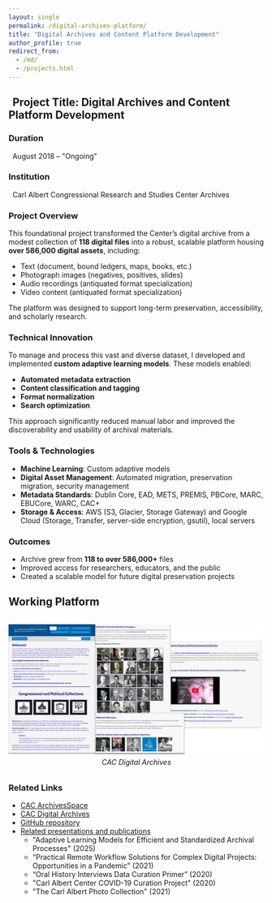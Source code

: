 ```yaml
---
layout: single
permalink: /digital-archives-platform/
title: "Digital Archives and Content Platform Development"
author_profile: true
redirect_from: 
  - /md/
  - /projects.html
---
```


## <span style="padding-left: 0.5rem;">Project Title: Digital Archives and Content Platform Development</span>

### Duration
<span style="padding-left: 0.5rem;">August 2018 – "Ongoing"</span>

### Institution
<span style="padding-left: 0.5rem;">Carl Albert Congressional Research and Studies Center Archives</span>

### Project Overview
This foundational project transformed the Center’s digital archive from a modest collection of **118 digital files** into a robust, scalable platform housing **over 586,000 digital assets**, including:

- Text (document, bound ledgers, maps, books, etc.)
- Photograph images (negatives, positives, slides)
- Audio recordings (antiquated format specialization)
- Video content (antiquated format specialization)

The platform was designed to support long-term preservation, accessibility, and scholarly research.

### Technical Innovation
To manage and process this vast and diverse dataset, I developed and implemented **custom adaptive learning models**. These models enabled:

- **Automated metadata extraction**
- **Content classification and tagging**
- **Format normalization**
- **Search optimization**

This approach significantly reduced manual labor and improved the discoverability and usability of archival materials.

### Tools & Technologies
- **Machine Learning**: Custom adaptive models  
- **Digital Asset Management**: Automated migration, preservation migration, security management  
- **Metadata Standards**: Dublin Core, EAD, METS, PREMIS, PBCore, MARC, EBUCore, WARC, CAC+  
- **Storage & Access**: AWS (S3, Glacier, Storage Gateway) and Google Cloud (Storage, Transfer, server-side encryption, gsutil), local servers

### Outcomes
- Archive grew from **118 to over 586,000+** files  
- Improved access for researchers, educators, and the public  
- Created a scalable model for future digital preservation projects

## Working Platform

<figure style="text-align: center; margin: 2rem 0;">
  <a href="https://oucac.access.preservica.com/ target="_blank">
  <img src="/images/Jones_DA.jpg" alt="CAC Digital Archives" style="max-width: 100%; height: auto;">
  </a>
    <figcaption style="font-style: italic;">CAC Digital Archives</figcaption>
</figure>

### Related Links
- [CAC ArchivesSpace](https://arc.ou.edu/)
- [CAC Digital Archives](https://oucac.access.preservica.com/)
- [GitHub repository](https://github.com/prys0000)
- [Related presentations and publications](https://arc.ou.edu/)
  - "Adaptive Learning Models for Efficient and Standardized Archival Processes" (2025)
  - “Practical Remote Workflow Solutions for Complex Digital Projects: Opportunities in a Pandemic” (2021)
  - “Oral History Interviews Data Curation Primer” (2020)
  - "Carl Albert Center COVID-19 Curation Project" (2020)
  - "The Carl Albert Photo Collection" (2021)
